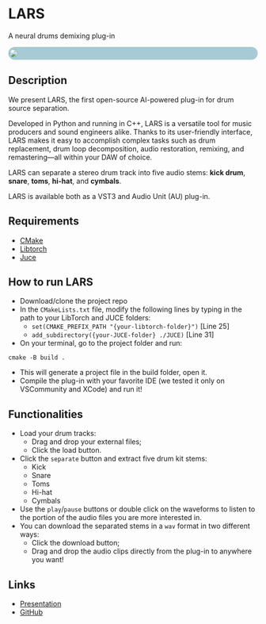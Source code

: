 # LARS
A neural drums demixing plug-in

<div style="background-color: rgb(167, 202, 212); border-radius: 15px; padding: 5px">
<image src="drums_demix/DrumsDemixUtils/DrumsDemixImages/GUI.PNG" style="margin-left: -2px; border-radius: 15px"></image>
</div>



## Description
We present LARS, the first open-source AI-powered plug-in for drum source separation.

Developed in Python and running in C++, LARS is a versatile tool for music producers and sound engineers alike. Thanks to its user-friendly interface, LARS makes it easy to accomplish complex tasks such as drum replacement, drum loop decomposition, audio restoration, remixing, and remastering—all within your DAW of choice.

LARS can separate a stereo drum track into five audio stems: **kick drum**, **snare**, **toms**, **hi-hat**, and **cymbals**. 

LARS is available both as a VST3 and Audio Unit (AU) plug-in.

## Requirements
* [CMake](https://cmake.org) 
* [Libtorch](https://pytorch.org/get-started/locally/)
* [Juce](https://juce.com)

## How to run LARS
* Download/clone the project repo
* In the `CMakeLists.txt` file, modify the following lines by typing in the path to your LibTorch and JUCE folders:
  * `set(CMAKE_PREFIX_PATH "{your-libtorch-folder}")`  [Line 25]
  * `add_subdirectory({your-JUCE-folder} ./JUCE)`  [Line 31]
* On your terminal, go to the project folder and run:
```console
cmake -B build .
```
* This will generate a project file in the build folder, open it.
* Compile the plug-in with your favorite IDE (we tested it only on VSCommunity and XCode) and run it!

## Functionalities
* Load your drum tracks:
  * Drag and drop your external files;
  * Click the load button.
* Click the `separate` button and extract five drum kit stems:
  * Kick 
  * Snare
  * Toms
  * Hi-hat
  * Cymbals
* Use the `play`/`pause` buttons or double click on the waveforms to listen to the portion of the audio files you are more interested in.
* You can download the separated stems in a `wav` format in two different ways:
  * Click the download button;
  * Drag and drop the audio clips directly from the plug-in to anywhere you want!

## Links

* [Presentation](https://drive.google.com/file/d/19SA2RIHljjGD7Um65_ZcaB2VlucqQiXA/view?usp=drivesdk)
* [GitHub](https://github.com/EdoardoMor/DrumsDemix)
